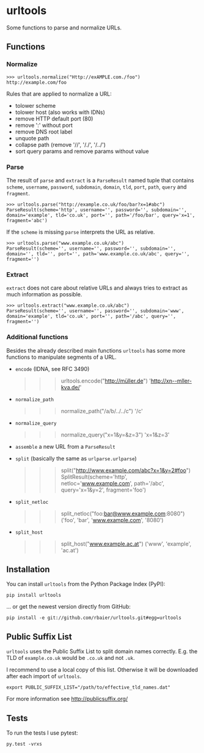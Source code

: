 urltools
========

Some functions to parse and normalize URLs.


## Functions

### Normalize

    >>> urltools.normalize("Http://exAMPLE.com./foo")
    http://example.com/foo

Rules that are applied to normalize a URL:

* tolower scheme
* tolower host (also works with IDNs)
* remove HTTP default port (80)
* remove ':' without port
* remove DNS root label
* unquote path
* collapse path (remove '//', '/./', '/../')
* sort query params and remove params without value


### Parse

The result of `parse` and `extract` is a `ParseResult` named tuple that contains `scheme`, `username`, `password`, `subdomain`, `domain`, `tld`, `port`, `path`, `query` and `fragment`.

    >>> urltools.parse("http://example.co.uk/foo/bar?x=1#abc")
    ParseResult(scheme='http', username='', password='', subdomain='', domain='example', tld='co.uk', port='', path='/foo/bar', query='x=1', fragment='abc')

If the `scheme` is missing `parse` interprets the URL as relative.

    >>> urltools.parse("www.example.co.uk/abc")
    ParseResult(scheme='', username='', password='', subdomain='', domain='', tld='', port='', path='www.example.co.uk/abc', query='', fragment='')


### Extract

`extract` does not care about relative URLs and always tries to extract as much information as possible.

    >>> urltools.extract("www.example.co.uk/abc")
    ParseResult(scheme='', username='', password='', subdomain='www', domain='example', tld='co.uk', port='', path='/abc', query='', fragment='')





### Additional functions

Besides the already described main functions `urltools` has some more functions to manipulate segments of a URL.

* `encode` (IDNA, see RFC 3490)

    >>> urltools.encode("http://müller.de")
    'http://xn--mller-kva.de/'

* `normalize_path`

    >>> normalize_path("/a/b/../../c")
    '/c'

* `normalize_query`

    >>> normalize_query("x=1&y=&z=3")
    'x=1&z=3'

* `assemble` a new URL from a `ParseResult`

* `split` (basically the same as `urlparse.urlparse`)

    >>> split("http://www.example.com/abc?x=1&y=2#foo")
    SplitResult(scheme='http', netloc='www.example.com', path='/abc', query='x=1&y=2', fragment='foo')

* `split_netloc`

    >>> split_netloc("foo:bar@www.example.com:8080")
    ('foo', 'bar', 'www.example.com', '8080')

* `split_host`

    >>> split_host("www.example.ac.at")
    ('www', 'example', 'ac.at')



## Installation

You can install `urltools` from the Python Package Index (PyPI):

    pip install urltools

... or get the newest version directly from GitHub:

    pip install -e git://github.com/rbaier/urltools.git#egg=urltools



## Public Suffix List

`urltools` uses the Public Suffix List to split domain names correctly. E.g. the
TLD of `example.co.uk` would be `.co.uk` and not `.uk`.

I recommend to use a local copy of this list. Otherwise it will be downloaded
after each import of `urltools`.

    export PUBLIC_SUFFIX_LIST="/path/to/effective_tld_names.dat"

For more information see http://publicsuffix.org/



## Tests

To run the tests I use pytest:

    py.test -vrxs
